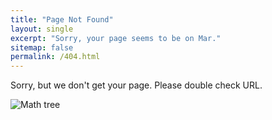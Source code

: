 ```yaml
---
title: "Page Not Found"
layout: single
excerpt: "Sorry, your page seems to be on Mar."
sitemap: false
permalink: /404.html
---
```


Sorry, but we don't get your page. Please double check URL.

<script type="text/javascript">
  var GOOG_FIXURL_LANG = 'en';
  var GOOG_FIXURL_SITE = '{{ site.url }}'
</script>
<script type="text/javascript"
  src="//linkhelp.clients.google.com/tbproxy/lh/wm/fixurl.js">
</script>
![Math tree](https://algebraloveme.github.io/imgs/math_tree.jpg)

